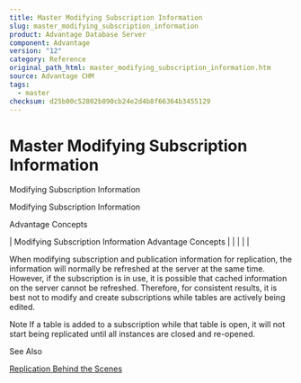 ```yaml
---
title: Master Modifying Subscription Information
slug: master_modifying_subscription_information
product: Advantage Database Server
component: Advantage
version: "12"
category: Reference
original_path_html: master_modifying_subscription_information.htm
source: Advantage CHM
tags:
  - master
checksum: d25b00c52802b890cb24e2d4b8f66364b3455129
---
```


# Master Modifying Subscription Information

Modifying Subscription Information

Modifying Subscription Information

Advantage Concepts

| Modifying Subscription Information  Advantage Concepts |  |  |  |  |

When modifying subscription and publication information for replication, the information will normally be refreshed at the server at the same time. However, if the subscription is in use, it is possible that cached information on the server cannot be refreshed. Therefore, for consistent results, it is best not to modify and create subscriptions while tables are actively being edited.

Note If a table is added to a subscription while that table is open, it will not start being replicated until all instances are closed and re-opened.

See Also

[Replication Behind the Scenes](master_how_replication_works_internally.md)

